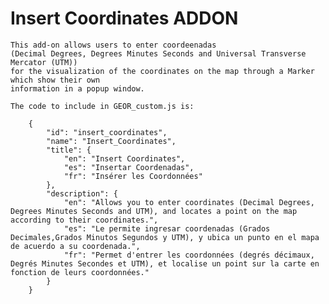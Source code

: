 Insert Coordinates ADDON
===================

    This add-on allows users to enter coordeenadas 
    (Decimal Degrees, Degrees Minutes Seconds and Universal Transverse Mercator (UTM)) 
    for the visualization of the coordinates on the map through a Marker which show their own 
    information in a popup window.

    The code to include in GEOR_custom.js is:
```  
    {
        "id": "insert_coordinates",
        "name": "Insert_Coordinates",
        "title": {
            "en": "Insert Coordinates",
            "es": "Insertar Coordenadas",
            "fr": "Insérer les Coordonnées"
        },
        "description": {
            "en": "Allows you to enter coordinates (Decimal Degrees, Degrees Minutes Seconds and UTM), and locates a point on the map according to their coordinates.",
            "es": "Le permite ingresar coordenadas (Grados Decimales,Grados Minutos Segundos y UTM), y ubica un punto en el mapa de acuerdo a su coordenada.",
            "fr": "Permet d'entrer les coordonnées (degrés décimaux, Degrés Minutes Secondes et UTM), et localise un point sur la carte en fonction de leurs coordonnées."
        }
    }
```